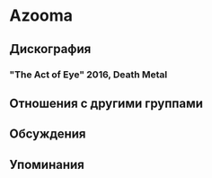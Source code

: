 # Azooma



## Дискография

### "The Act of Eye" 2016, Death Metal




## Отношения с другими группами


## Обсуждения


## Упоминания

